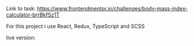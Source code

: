 Link to task: https://www.frontendmentor.io/challenges/body-mass-index-calculator-brrBkfSz1T

For this project i use React, Redux, TypeScript and SCSS

live version:
